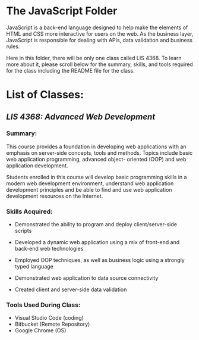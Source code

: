 # The JavaScript Folder 
JavaScript is a back-end language designed to help make the elements of HTML and CSS more interactive for users on the web. As the business layer, JavaScript is responsible for dealing with APIs, data validation and business rules. 

Here in this folder, there will be only one class called LIS 4368. To learn more about it, please scroll below for the summary, skills, and tools required for the class including the README file for the class. 


# List of Classes: 
## <em>LIS 4368: Advanced Web Development</em>
### Summary: 
This course provides a foundation in developing web applications with an emphasis on server-side
concepts, tools and methods. Topics include basic web application programming, advanced object-
oriented (OOP) and web application development.

Students enrolled in this course will develop basic programming skills in a modern web development
environment, understand web application development principles and be able to find and use web
application development resources on the Internet.

### Skills Acquired:  
- Demonstrated the ability to program and deploy client/server-side scripts

- Developed a dynamic web application using a mix of front-end and back-end web technologies

- Employed OOP techniques, as well as business logic using a strongly typed language

- Demonstrated web application to data source connectivity

- Created client and server-side data validation

### Tools Used During Class: 
- Visual Studio Code (coding)
- Bitbucket (Remote Repository)
- Google Chrome (OS)